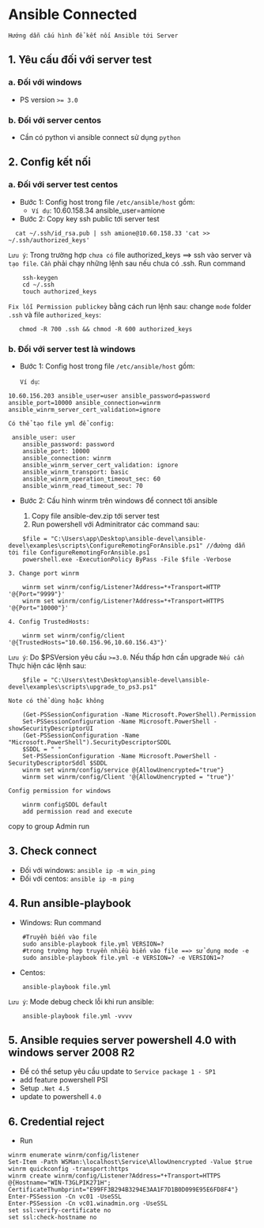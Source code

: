 # Ansible Connected

`Hướng dẫn cấu hình để kết nối Ansible tới Server`

## 1. Yêu cấu đối với server test

### a. Đối với windows

- PS version `>= 3.0`

### b. Đối với server centos

- Cần có python vì ansible connect sử dụng `python`

## 2. Config kết nối

### a. Đối với server test centos

- Bước 1: Config host trong file `/etc/ansible/host` gồm:
  - `Ví dụ`: 10.60.158.34 ansible_user=amione
- Bước 2: Copy key ssh public tới server test

```shell
  cat ~/.ssh/id_rsa.pub | ssh amione@10.60.158.33 'cat >> ~/.ssh/authorized_keys'
```

`Lưu ý`: Trong trường hợp `chưa có` file authorized_keys ==> ssh vào server và `tạo file`. `Cần` phải chạy những lệnh sau nếu chưa có .ssh. Run command

```shell
    ssh-keygen
    cd ~/.ssh
    touch authorized_keys
```

`Fix lỗi Permission publickey` bằng cách run lệnh sau:
change `mode` folder `.ssh` và file `authorized_keys`:

```shell
   chmod -R 700 .ssh && chmod -R 600 authorized_keys
```

### b. Đối với server test là windows

- Bước 1: Config host trong file `/etc/ansible/host` gồm:

  `Ví dụ`:

```shell
10.60.156.203 ansible_user=user ansible_password=password ansible_port=10000 ansible_connection=winrm ansible_winrm_server_cert_validation=ignore
```

`Có thể tạo file yml để config:`

```shell
 ansible_user: user
	ansible_password: password
	ansible_port: 10000
	ansible_connection: winrm
	ansible_winrm_server_cert_validation: ignore
	ansible_winrm_transport: basic
	ansible_winrm_operation_timeout_sec: 60
	ansible_winrm_read_timeout_sec: 70

```

- Bước 2: Cấu hình winrm trên windows để connect tới ansible


    1. Copy file ansible-dev.zip tới server test
    2. Run powershell với Adminitrator các command sau:

```shell
	$file = "C:\Users\app\Desktop\ansible-devel\ansible-devel\examples\scripts\ConfigureRemotingForAnsible.ps1" //đường dẫn tới file ConfigureRemotingForAnsible.ps1
	powershell.exe -ExecutionPolicy ByPass -File $file -Verbose
```

    3. Change port winrm

```shell
	winrm set winrm/config/Listener?Address=*+Transport=HTTP '@{Port="9999"}'
	winrm set winrm/config/Listener?Address=*+Transport=HTTPS '@{Port="10000"}'
```

    4. Config TrustedHosts:

```shell
	winrm set winrm/config/client '@{TrustedHosts="10.60.156.96,10.60.156.43"}'
```

`Lưu ý`: Do \$PSVersion yêu cầu `>=3.0`. Nếu thấp hơn cần upgrade
`Nếu cần` Thực hiện các lệnh sau:

```shell
	$file = "C:\Users\test\Desktop\ansible-devel\ansible-devel\examples\scripts\upgrade_to_ps3.ps1"
```

`Note có thể dùng hoặc không`

```shell
	(Get-PSSessionConfiguration -Name Microsoft.PowerShell).Permission
	Set-PSSessionConfiguration -Name Microsoft.PowerShell -showSecurityDescriptorUI
	(Get-PSSessionConfiguration -Name "Microsoft.PowerShell").SecurityDescriptorSDDL
	$SDDL = " "
	Set-PSSessionConfiguration -Name Microsoft.PowerShell -SecurityDescriptorSddl $SDDL
	winrm set winrm/config/service @{AllowUnencrypted="true"}
	winrm set winrm/config/Client '@{AllowUnencrypted = "true"}'
```

`Config permission for windows`

```shell
	winrm configSDDL default
	add permission read and execute
```

copy to group Admin run

## 3. Check connect

- Đối với windows: `ansible ip -m win_ping`
- Đối với centos: `ansible ip -m ping`

## 4. Run ansible-playbook

- Windows: Run command

```shell
	#Truyền biến vào file
	sudo ansible-playbook file.yml VERSION=?
	#trong trường hợp truyền nhiều biến vào file ==> sử dụng mode -e
	sudo ansible-playbook file.yml -e VERSION=? -e VERSION1=?
```

- Centos:

```shell
	ansible-playbook file.yml
```

`Lưu ý`: Mode debug check lỗi khi run ansible:

```shell
	ansible-playbook file.yml -vvvv
```

## 5. Ansible requies server powershell 4.0 with windows server 2008 R2

- Để có thể setup yêu cầu update to `Service package 1 - SP1`
- add feature powershell PSI
- Setup `.Net 4.5`
- update to powershell `4.0`

## 6. Credential reject

- Run

```
winrm enumerate winrm/config/listener
Set-Item -Path WSMan:\localhost\Service\AllowUnencrypted -Value $true
winrm quickconfig -transport:https
winrm create winrm/config/Listener?Address=*+Transport=HTTPS @{Hostname="WIN-T3GLPIK271H"; CertificateThumbprint="E99FF3B294B3294E3AA1F7D1B0D099E95E6FD8F4"}
Enter-PSSession -Cn vc01 -UseSSL
Enter-PSSession -Cn vc01.winadmin.org -UseSSL
set ssl:verify-certificate no
set ssl:check-hostname no
```

